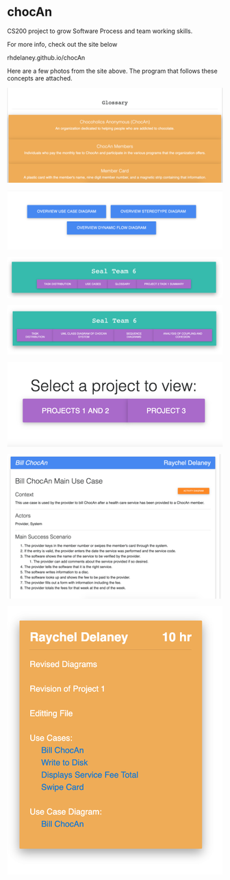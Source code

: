 # chocAn
CS200 project to grow Software Process and team working skills.

For more info, check out the site below

rhdelaney.github.io/chocAn

Here are a few photos from the site above. The program that follows these concepts are attached.


![alt text](https://github.com/rhdelaney/chocAn/blob/master/photos_for_readme/glossary.png "Glossary")


![alt text](https://github.com/rhdelaney/chocAn/blob/master/photos_for_readme/options.png "Options")


![alt text](https://github.com/rhdelaney/chocAn/blob/master/photos_for_readme/project1and2nav.png "project 1 and 2 navigation options")


![alt text](https://github.com/rhdelaney/chocAn/blob/master/photos_for_readme/project3nav.png	 "project 3 navigation options")


![alt text](https://github.com/rhdelaney/chocAn/blob/master/photos_for_readme/projectnav.png	 "Project Selection Options")


![alt text](https://github.com/rhdelaney/chocAn/blob/master/photos_for_readme/use_case.png	 "Use Cases")


![alt text](https://github.com/rhdelaney/chocAn/blob/master/photos_for_readme/work_effort.png	 "Work Effort")
